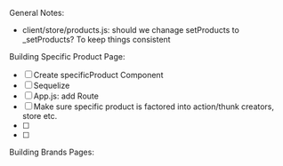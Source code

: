 General Notes:

- client/store/products.js: should we chanage setProducts to \_setProducts? To keep things consistent

Building Specific Product Page:

- [ ] Create specificProduct Component
- [ ] Sequelize
- [ ] App.js: add Route
- [ ] Make sure specific product is factored into action/thunk creators, store etc.
- [ ]
- [ ]

Building Brands Pages:
